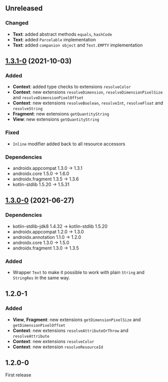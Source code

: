 ## Unreleased

### Changed

- **Text**: added abstract methods `equals`, `hashCode`
- **Text**: added `Parcelable` implementation
- **Text**: added `companion object` and `Text.EMPTY` implementation

## [1.3.1-0] (2021-10-03)

### Added

- **Context**: added type checks to extensions `resolveColor`
- **Context**: new extensions `resolveDimension`, `resolveDimensionPixelSize` and `resolveDimensionPixelOffset`
- **Context**: new extensions `resolveBoolean`, `resolveInt`, `resolveFloat` and `resolveString`
- **Fragment**: new extensions `getQuantityString`
- **View**: new extensions `getQuantityString`

### Fixed

- `Inline` modifier added back to all resource accessors

### Dependencies

- androidx.appcompat 1.3.0 -> 1.3.1
- androidx.core 1.5.0 -> 1.6.0
- androidx.fragment 1.3.5 -> 1.3.6
- kotlin-stdlib 1.5.20 -> 1.5.31

## [1.3.0-0] (2021-06-27)

### Dependencies

- kotlin-stdlib-jdk8 1.4.32 -> kotlin-stdlib 1.5.20
- androidx.appcompat 1.2.0 -> 1.3.0
- androidx.annotation 1.1.0 -> 1.2.0
- androidx.core 1.3.0 -> 1.5.0
- androidx.fragment 1.3.0 -> 1.3.5

### Added

- Wrapper `Text` to make it possible to work with plain `String` and `StringRes` in the same way.

## 1.2.0-1

### Added

- **View**, **Fragment**: new extensions `getDimensionPixelSize` and `getDimensionPixelOffset`
- **Context**: new extensions `resolveAttributeOrThrow` and `resolveAttribute`
- **Context**: new extensions `resolveColor`
- **Context**: new extension `resolveResourceId`

## 1.2.0-0

First release


[1.3.1-0]: https://github.com/RedMadRobot/redmadrobot-android-ktx/compare/fragment-ktx-v1.3.6-0...resources-ktx-v1.3.1-0
[1.3.0-0]: https://github.com/RedMadRobot/redmadrobot-android-ktx/compare/lifecycle-livedata-ktx-v2.3.1-0...resources-ktx-v1.3.0-0
